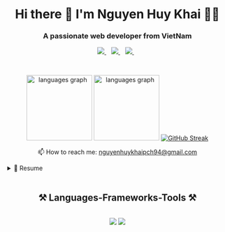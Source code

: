 <h1 align='center'>
  Hi there 👋 I'm Nguyen Huy Khai 👨‍💻
</h1>
<h3 align="center">A passionate web developer from VietNam</h3>

<p align='center'>
  <a href="https://github.com/nguyenhuykhai">
    <img src="https://img.shields.io/badge/sponsor-30363D?style=for-the-badge&logo=GitHub-Sponsors&logoColor=#white" />        
  </a>&nbsp;&nbsp;
   <a href="https://www.facebook.com/huykhai.Pi/">
    <img src="https://img.shields.io/badge/Facebook-1877F2?style=for-the-badge&logo=facebooks&logoColor=#white" />        
  </a>&nbsp;&nbsp;
  <a href="https://www.linkedin.com/in/khai-huy-nguyen/">
    <img src="https://img.shields.io/badge/linkedin-%230077B5.svg?&style=for-the-badge&logo=linkedin&logoColor=white" />
  </a>&nbsp;&nbsp;
</p></br>


<p align='center'>
  <a href="#"><img src="https://github-readme-stats.vercel.app/api?username=nguyenhuykhai&show_icons=true&theme=radical" height="150" alt="languages graph"/></a>
  <a href="#"><img src="https://github-readme-stats.vercel.app/api/top-langs?username=nguyenhuykhai&locale=en&hide_title=false&layout=compact&card_width=320&langs_count=5&theme=dracula&hide_border=false" height="150" alt="languages graph"/></a>
  <a href="#"><img src="https://github-readme-streak-stats.herokuapp.com?user=nguyenhuykhai&theme=dark&mode=weekly" alt="GitHub Streak" /></a>
</p>

<p align='center'>
  📫 How to reach me: <a href='nguyenhuykhaipch94@gmail.com'>nguyenhuykhaipch94@gmail.com</a>
</p>

<details>
  <summary>📃 Resume</summary>


## Education

- 📖 **Web Development**\
📆 2019 - Now\
📍 **FPT University** - Ho Chi Minh City, VietNam

## Experience

- 👨‍💻 **FU Manager Project Developer**\
🗂 About: Web application for managing tasks\
📆 Dec 2, 2023 - Now\
📍 **FPT University** - Ho Chi Minh City, VietNam

- 👨‍💻 **OJT Internship for Japanese Customers**\
📆 Sep 1, 2023 - Dec 15, 2023\
📍 **Fpt Software** - Ho Chi Minh City, VietNam

- 👨‍💻 **Wokout Management Developer**\
🗂 About: Web Application for managing workout schedules\
📆 Aug 14, 2023 - Now\
📍 **FPT University** - Ho Chi Minh City, VietNam

- 👨‍💻 **Nha Trang Nature Elite Developer**\
🗂 About: Web Application for the tourism industry and streamline travel-related processes\
📆 Jun 8, 2023 - Jul 28, 2023\
📍 **FPT University** - Ho Chi Minh City, VietNam

- 👨‍💻 **4AE Movie Developer**\
🗂 About: Movie Web Application with Third-Party Payment Integration\
📆 Jun 2, 2023 - Jul 21, 2023\
📍 **FPT University** - Ho Chi Minh City, VietNam

</details>

<br/>
<h2 align="center">⚒️ Languages-Frameworks-Tools ⚒️</h2>
<br/>
<div align="center">
    <img src="https://skillicons.dev/icons?i=react,angular,bootstrap,html,css,vscode,github,visualstudio,git,gitlab,babel,figma" />
    <img src="https://skillicons.dev/icons?i=javascript,typescript,firebase,aws,c,java,mysql,docker,spring,sass,mongodb,gcp,idea" /><br>
</div>
<br/>
</div>
